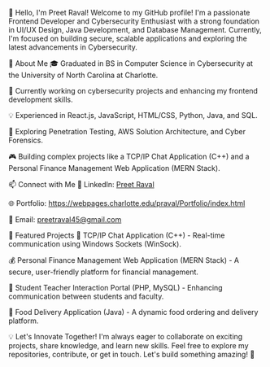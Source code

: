 👋 Hello, I'm Preet Raval!
Welcome to my GitHub profile! I'm a passionate Frontend Developer and Cybersecurity Enthusiast with a strong foundation in UI/UX Design, Java Development, and Database Management. Currently, I'm focused on building secure, scalable applications and exploring the latest advancements in Cybersecurity.

🚀 About Me
🎓 Graduated in BS in Computer Science in Cybersecurity at the University of North Carolina at Charlotte.

🌱 Currently working on cybersecurity projects and enhancing my frontend development skills.

💡 Experienced in React.js, JavaScript, HTML/CSS, Python, Java, and SQL.

🔐 Exploring Penetration Testing, AWS Solution Architecture, and Cyber Forensics.

🎮 Building complex projects like a TCP/IP Chat Application (C++) and a Personal Finance Management Web Application (MERN Stack).

📫 Connect with Me
💼 LinkedIn: [Preet Raval](https://www.linkedin.com/in/preet-raval-5a5807206/)

🌐 Portfolio: https://webpages.charlotte.edu/praval/Portfolio/index.html

📧 Email: preetraval45@gmail.com

🌟 Featured Projects
🔧 TCP/IP Chat Application (C++) - Real-time communication using Windows Sockets (WinSock).

💰 Personal Finance Management Web Application (MERN Stack) - A secure, user-friendly platform for financial management.

🚀 Student Teacher Interaction Portal (PHP, MySQL) - Enhancing communication between students and faculty.

🍔 Food Delivery Application (Java) - A dynamic food ordering and delivery platform.

💡 Let's Innovate Together!
I'm always eager to collaborate on exciting projects, share knowledge, and learn new skills. Feel free to explore my repositories, contribute, or get in touch. Let's build something amazing! 🚀
